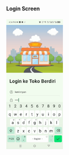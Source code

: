 #### Login Screen
<img src="https://github.com/wildanka/TokoMandiri/blob/master/gif/Login-ezgif.com-video-to-gif-converter.gif" width="30%" height="30%"/>

